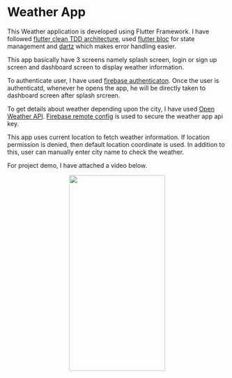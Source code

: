 # Weather App

This Weather application is developed using Flutter Framework. I have followed [flutter clean TDD architecture](https://pub.dev/packages/flutter_clean_architecture), used [flutter bloc](https://pub.dev/packages/flutter_bloc) for state management and [dartz](https://pub.dev/packages/dartz) which makes error handling easier. 

This app basically have 3 screens namely splash screen, login or sign up screen and dashboard screen to display weather information. 

To authenticate user, I have used [firebase authenticaton](https://pub.dev/packages/firebase_auth). Once the user is authenticatd, whenever he opens the app, he will be directly taken to dashboard screen after splash srcreen. 

To get details about weather depending upon the city, I have used [Open Weather API](https://openweathermap.org/). [Firebase remote config](https://pub.dev/packages/firebase_remote_config) is used to secure the weather app api key.

This app uses current location to fetch weather information. If location permission is denied, then default location coordinate is used. In addition to this, user can manually enter city name to check the weather.

For project demo, I have attached a video below.
<p align="center">
<img src="demo.gif" width="220" height="450"/>
</p>
